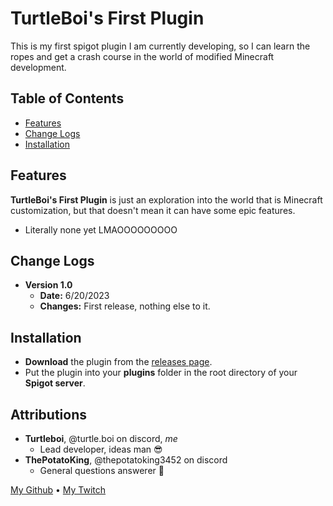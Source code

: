 # TurtleBoi's First Plugin
This is my first spigot plugin I am currently developing, so I can learn the ropes and get a crash course in the world of modified Minecraft development.

## Table of Contents
- [Features](https://github.com/Turtle-Boi/First-Spigot-Plugin#features)
- [Change Logs](https://github.com/Turtle-Boi/First-Spigot-Plugin#change-logs)
- [Installation](https://github.com/Turtle-Boi/First-Spigot-Plugin#installation)

## Features
**TurtleBoi's First Plugin** is just an exploration into the world that is Minecraft customization, but that doesn't mean it can have some epic features.
- Literally none yet LMAOOOOOOOOO

## Change Logs
- **Version 1.0**
  - **Date:** 6/20/2023
  - **Changes:** First release, nothing else to it.

## Installation
- **Download** the plugin from the [releases page](https://github.com/Turtle-Boi/First-Spigot-Plugin/releases).
- Put the plugin into your **plugins** folder in the root directory of your **Spigot server**.

## Attributions
- **Turtleboi**, @turtle.boi on discord, *me*
    - Lead developer, ideas man 😎
- **ThePotatoKing**, @thepotatoking3452 on discord
    - General questions answerer 💯


[My Github](https://github.com/Turtle-Boi) • [My Twitch](https://twitch.tv/turtleboi2480) 